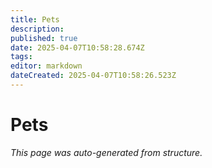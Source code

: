 ```yaml
---
title: Pets
description: 
published: true
date: 2025-04-07T10:58:28.674Z
tags: 
editor: markdown
dateCreated: 2025-04-07T10:58:26.523Z
---
```


# Pets

*This page was auto-generated from structure.*